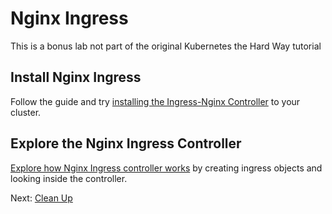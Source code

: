 # Nginx Ingress

This is a bonus lab not part of the original Kubernetes the Hard Way tutorial

## Install Nginx Ingress

Follow the guide and try [installing the Ingress-Nginx Controller](https://kubernetes.github.io/ingress-nginx/deploy/#aws) to your cluster.

## Explore the Nginx Ingress Controller

[Explore how Nginx Ingress controller works](https://blog.indrek.io/articles/whats-inside-the-nginx-ingress-controller/) by creating ingress objects and looking inside the controller.

Next: [Clean Up](15-cleanup.md)